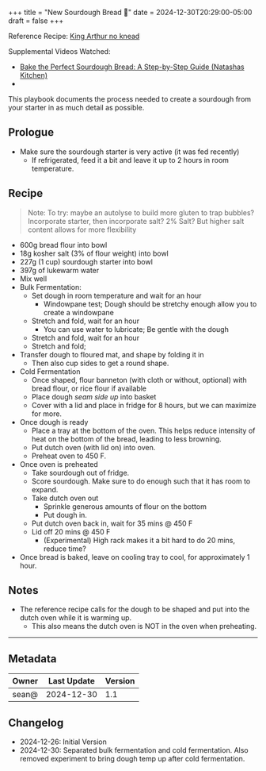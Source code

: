 +++
title = "New Sourdough Bread 🍞"
date = 2024-12-30T20:29:00-05:00
draft = false
+++

Reference Recipe: [King Arthur no knead](https://www.kingarthurbaking.com/recipes/no-knead-sourdough-bread-recipe)

Supplemental Videos Watched:
- [Bake the Perfect Sourdough Bread: A Step-by-Step Guide (Natashas Kitchen)](https://www.youtube.com/watch?v=4gEoh3sk2AE)
- 

This playbook documents the process needed to create a sourdough from your starter in as much detail as possible.

## Prologue

- Make sure the sourdough starter is very active (it was fed recently)
	- If refrigerated, feed it a bit and leave it up to 2 hours in room temperature.

## Recipe

> Note: To try: maybe an autolyse to build more gluten to trap bubbles?
> Incorporate starter, then incorporate salt?
> 2% Salt? But higher salt content allows for more flexibility

- 600g bread flour into bowl
- 18g kosher salt (3% of flour weight) into bowl
- 227g (1 cup) sourdough starter into bowl
- 397g of lukewarm water
- Mix well
- Bulk Fermentation:
	- Set dough in room temperature and wait for an hour
		- Windowpane test; Dough should be stretchy enough allow you to create a windowpane
	- Stretch and fold, wait for an hour
		- You can use water to lubricate; Be gentle with the dough
	- Stretch and fold, wait for an hour
	- Stretch and fold;
- Transfer dough to floured mat, and shape by folding it in
	- Then also cup sides to get a round shape.
- Cold Fermentation
	- Once shaped, flour banneton (with cloth or without, optional) with bread flour, or rice flour if available
	- Place dough *seam side up* into basket
	- Cover with a lid and place in fridge for 8 hours, but we can maximize for more.
- Once dough is ready
	- Place a tray at the bottom of the oven. This helps reduce intensity of heat on the bottom of the bread, leading to less browning.
	- Put dutch oven (with lid on) into oven.
	- Preheat oven to 450 F.
- Once oven is preheated
	- Take sourdough out of fridge.
	- Score sourdough. Make sure to do enough such that it has room to expand.
	- Take dutch oven out
		- Sprinkle generous amounts of flour on the bottom
		- Put dough in.
	- Put dutch oven back in, wait for 35 mins @ 450 F
	- Lid off 20 mins @ 450 F
		- (Experimental) High rack makes it a bit hard to do 20 mins, reduce time?
- Once bread is baked, leave on cooling tray to cool, for approximately 1 hour.
## Notes

- The reference recipe calls for the dough to be shaped and put into the dutch oven while it is warming up.
	- This also means the dutch oven is NOT in the oven when preheating.

---
## Metadata

| Owner | Last Update | Version |
| ----- | ----------- | ------- |
| sean@ | 2024-12-30  | 1.1     |
## Changelog

- 2024-12-26: Initial Version
- 2024-12-30: Separated bulk fermentation and cold fermentation. Also removed experiment to bring dough temp up after cold fermentation.